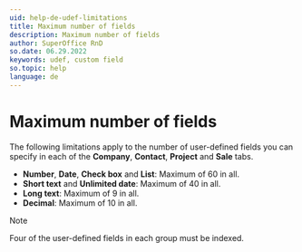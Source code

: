 ```yaml
---
uid: help-de-udef-limitations
title: Maximum number of fields
description: Maximum number of fields
author: SuperOffice RnD
so.date: 06.29.2022
keywords: udef, custom field
so.topic: help
language: de
---
```


# Maximum number of fields

The following limitations apply to the number of user-defined fields you can specify in each of the **Company**, **Contact**, **Project** and **Sale** tabs.

* **Number**, **Date**, **Check box** and **List**: Maximum of 60 in all.
* **Short text** and **Unlimited date**: Maximum of 40 in all.
* **Long text**: Maximum of 9 in all.
* **Decimal**: Maximum of 10 in all.

> [!NOTE]
> Four of the user-defined fields in each group must be indexed.

